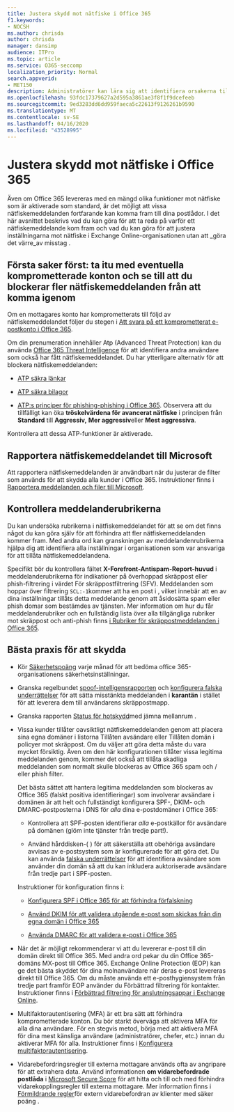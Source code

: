 ```yaml
---
title: Justera skydd mot nätfiske i Office 365
f1.keywords:
- NOCSH
ms.author: chrisda
author: chrisda
manager: dansimp
audience: ITPro
ms.topic: article
ms.service: O365-seccomp
localization_priority: Normal
search.appverid:
- MET150
description: Administratörer kan lära sig att identifiera orsakerna till och hur ett nätfiskemeddelande kom fram och vad de ska göra för att förhindra fler nätfiskemeddelanden i framtiden.
ms.openlocfilehash: 93fdc17379627a2d595a3861ae3f8f1f9dcefeeb
ms.sourcegitcommit: 9ed3283dd6dd959faeca5c22613f9126261b9590
ms.translationtype: MT
ms.contentlocale: sv-SE
ms.lasthandoff: 04/16/2020
ms.locfileid: "43528995"
---
```

# <a name="tune-anti-phishing-protection-in-office-365"></a>Justera skydd mot nätfiske i Office 365

Även om Office 365 levereras med en mängd olika funktioner mot nätfiske som är aktiverade som standard, är det möjligt att vissa nätfiskemeddelanden fortfarande kan komma fram till dina postlådor. I det här avsnittet beskrivs vad du kan göra för att ta reda på varför ett nätfiskemeddelande kom fram och vad du kan göra för att justera inställningarna mot nätfiske i Exchange Online-organisationen utan att _göra det värre_av misstag .

## <a name="first-things-first-deal-with-any-compromised-accounts-and-make-sure-you-block-any-more-phishing-messages-from-getting-through"></a>Första saker först: ta itu med eventuella komprometterade konton och se till att du blockerar fler nätfiskemeddelanden från att komma igenom

Om en mottagares konto har komprometterats till följd av nätfiskemeddelandet följer du stegen i [Att svara på ett komprometterat e-postkonto i Office 365](responding-to-a-compromised-email-account.md).

Om din prenumeration innehåller Atp (Advanced Threat Protection) kan du använda [Office 365 Threat Intelligence](office-365-ti.md) för att identifiera andra användare som också har fått nätfiskemeddelandet. Du har ytterligare alternativ för att blockera nätfiskemeddelanden:

- [ATP säkra länkar](set-up-atp-safe-links-policies.md)

- [ATP säkra bilagor](set-up-atp-safe-attachments-policies.md)

- [ATP:s principer för phishing-phishing i Office 365](configure-atp-anti-phishing-policies.md). Observera att du tillfälligt kan öka **tröskelvärdena för avancerat nätfiske** i principen från **Standard** till **Aggressiv,** **Mer aggressiv**eller **Mest aggressiva**.

Kontrollera att dessa ATP-funktioner är aktiverade.

## <a name="report-the-phishing-message-to-microsoft"></a>Rapportera nätfiskemeddelandet till Microsoft

Att rapportera nätfiskemeddelanden är användbart när du justerar de filter som används för att skydda alla kunder i Office 365. Instruktioner finns i [Rapportera meddelanden och filer till Microsoft](report-junk-email-messages-to-microsoft.md).

## <a name="inspect-the-message-headers"></a>Kontrollera meddelanderubrikerna

Du kan undersöka rubrikerna i nätfiskemeddelandet för att se om det finns något du kan göra själv för att förhindra att fler nätfiskemeddelanden kommer fram. Med andra ord kan granskningen av meddelandenrubrikerna hjälpa dig att identifiera alla inställningar i organisationen som var ansvariga för att tillåta nätfiskemeddelandena.

Specifikt bör du kontrollera fältet **X-Forefront-Antispam-Report-huvud** i meddelanderubrikerna för indikationer på överhoppad skräppost eller phish-filtrering i värdet För skräppostfiltrering (SFV). Meddelanden som hoppar över filtrering `SCL:-1`kommer att ha en post i , vilket innebär att en av dina inställningar tillåts detta meddelande genom att åsidosätta spam eller phish domar som bestämdes av tjänsten. Mer information om hur du får meddelanderubriker och en fullständig lista över alla tillgängliga rubriker mot skräppost och anti-phish finns [i Rubriker för skräppostmeddelanden i Office 365](anti-spam-message-headers.md).

## <a name="best-practices-to-stay-protected"></a>Bästa praxis för att skydda

- Kör [Säkerhetspoäng](../mtp/microsoft-secure-score.md) varje månad för att bedöma office 365-organisationens säkerhetsinställningar.

- Granska regelbundet [spoof-intelligensrapporten](learn-about-spoof-intelligence.md) och [konfigurera falska underrättelser](set-up-anti-phishing-policies.md#spoof-settings) för att sätta misstänkta meddelanden i **karantän** i stället för att leverera dem till användarens skräppostmapp.

- Granska rapporten [Status för hotskydd](view-reports-for-atp.md#threat-protection-status-report)med jämna mellanrum .

- Vissa kunder tillåter oavsiktligt nätfiskemeddelanden genom att placera sina egna domäner i listorna Tillåten avsändare eller Tillåten domän i policyer mot skräppost. Om du väljer att göra detta måste du vara mycket försiktig. Även om den här konfigurationen tillåter vissa legitima meddelanden genom, kommer det också att tillåta skadliga meddelanden som normalt skulle blockeras av Office 365 spam och / eller phish filter.

  Det bästa sättet att hantera legitima meddelanden som blockeras av Office 365 (falskt positiva identifieringar) som involverar avsändare i domänen är att helt och fullständigt konfigurera SPF-, DKIM- och DMARC-postposterna i DNS för _alla_ dina e-postdomäner i Office 365:

  - Kontrollera att SPF-posten identifierar _alla_ e-postkällor för avsändare på domänen (glöm inte tjänster från tredje part!).

  - Använd hårddisken\-( ) för att säkerställa att obehöriga avsändare avvisas av e-postsystem som är konfigurerade för att göra det. Du kan använda [falska underrättelser](learn-about-spoof-intelligence.md) för att identifiera avsändare som använder din domän så att du kan inkludera auktoriserade avsändare från tredje part i SPF-posten.

  Instruktioner för konfiguration finns i:
  
  - [Konfigurera SPF i Office 365 för att förhindra förfalskning](set-up-spf-in-office-365-to-help-prevent-spoofing.md)

  - [Använd DKIM för att validera utgående e-post som skickas från din egna domän i Office 365](use-dkim-to-validate-outbound-email.md)

  - [Använda DMARC för att validera e-post i Office 365](use-dmarc-to-validate-email.md)

- När det är möjligt rekommenderar vi att du levererar e-post till din domän direkt till Office 365. Med andra ord pekar du din Office 365-domäns MX-post till Office 365. Exchange Online Protection (EOP) kan ge det bästa skyddet för dina molnanvändare när deras e-post levereras direkt till Office 365. Om du måste använda ett e-posthygiensystem från tredje part framför EOP använder du Förbättrad filtrering för kontakter. Instruktioner finns i [Förbättrad filtrering för anslutningsappar i Exchange Online](https://docs.microsoft.com/Exchange/mail-flow-best-practices/use-connectors-to-configure-mail-flow/enhanced-filtering-for-connectors).

- Multifaktorautentisering (MFA) är ett bra sätt att förhindra komprometterade konton. Du bör starkt överväga att aktivera MFA för alla dina användare. För en stegvis metod, börja med att aktivera MFA för dina mest känsliga användare (administratörer, chefer, etc.) innan du aktiverar MFA för alla. Instruktioner finns i [Konfigurera multifaktorautentisering](../../admin/security-and-compliance/set-up-multi-factor-authentication.md).

- Vidarebefordringsregler till externa mottagare används ofta av angripare för att extrahera data. Använd informationen **om vidarebefordrade postlåda** i [Microsoft Secure Score](../mtp/microsoft-secure-score.md) för att hitta och till och med förhindra vidarekopplingsregler till externa mottagare. Mer information finns i [Förmildrande regler](https://blogs.technet.microsoft.com/office365security/mitigating-client-external-forwarding-rules-with-secure-score/)för extern vidarebefordran av klienter med säker poäng .

